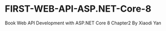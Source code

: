 # FIRST-WEB-API-ASP.NET-Core-8

Book
Web API Development with ASP.NET Core 8 
Chapter2
By Xiaodi Yan
